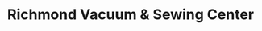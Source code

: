 ---
title: "Richmond Vacuum & Sewing Center"
url: /staten-island/richmond-vacuum-and-sewing-center/
shop: vacuum cleaner
---